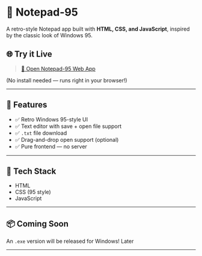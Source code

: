 # 📝 Notepad-95

A retro-style Notepad app built with **HTML, CSS, and JavaScript**, inspired by the classic look of Windows 95.

## 🌐 Try it Live
> [🔗 Open Notepad-95 Web App](https://belal-21.github.io/-notepad-95/)

(No install needed — runs right in your browser!)

---

## 💾 Features

- ✅ Retro Windows 95-style UI
- ✅ Text editor with save + open file support
- ✅ `.txt` file download
- ✅ Drag-and-drop open support (optional)
- ✅ Pure frontend — no server

---

## 🚀 Tech Stack

- HTML
- CSS (95 style)
- JavaScript

---

## 📦 Coming Soon

An `.exe` version will be released for Windows! Later

---
